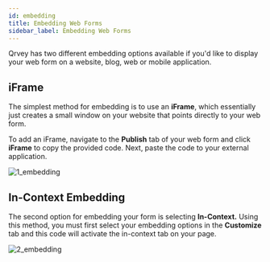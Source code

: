 ```yaml
---
id: embedding
title: Embedding Web Forms
sidebar_label: Embedding Web Forms
---
```

<div style={{textAlign: "justify"}}>

Qrvey has two different embedding options available if you'd like to display your web form on a website, blog, web or mobile application. 

## iFrame
The simplest method for embedding is to use an **iFrame**, which essentially just creates a small window on your website that points directly to your web form. 

To add an iFrame, navigate to the **Publish** tab of your web form and click **iFrame** to copy the provided code. Next, paste the code to your external application.

![1_embedding](https://s3.amazonaws.com/cdn.qrvey.com/documentation_assets/ui-docs/web-forms/3.4.1.4_embedding/1_embedding.png#thumbnail)

## In-Context Embedding
The second option for embedding your form is selecting **In-Context.** Using this method, you must first select your embedding options in the **Customize** tab and this code will activate the in-context tab on your page. 

![2_embedding](https://s3.amazonaws.com/cdn.qrvey.com/documentation_assets/ui-docs/web-forms/3.4.1.4_embedding/2_embedding.png#thumbnail)

</div>
